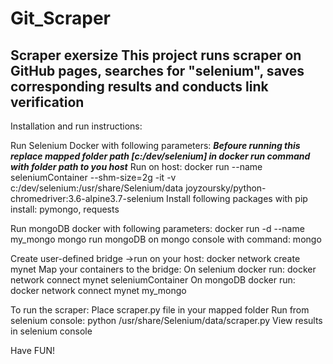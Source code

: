 # Git_Scraper
Scraper exersize
This project runs scraper on GitHub pages, searches for "selenium", saves corresponding results and conducts link verification
------------------------------------------------------------------------------------------------------------------------------
Installation and run instructions:

Run Selenium Docker with following parameters:
***Befoure running this replace mapped folder path [c:/dev/selenium] in docker run command with folder path to you host***
Run on host: docker run --name seleniumContainer --shm-size=2g -it -v c:/dev/selenium:/usr/share/Selenium/data joyzoursky/python-chromedriver:3.6-alpine3.7-selenium
Install following packages with pip install: pymongo, requests

Run mongoDB docker with following parameters:
docker run -d --name my_mongo mongo
run mongoDB on mongo console with command: mongo


Create user-defined bridge ->run on your host: docker network create mynet
Map your containers to the bridge:
On selenium docker run: docker network connect mynet seleniumContainer
On mongoDB  docker run: docker network connect mynet my_mongo

To run the scraper:
Place scraper.py file in your mapped folder
Run from selenium console: python /usr/share/Selenium/data/scraper.py
View results in selenium console

Have FUN!
